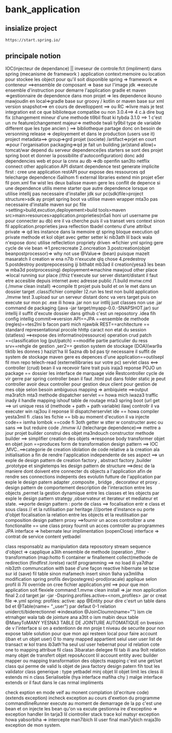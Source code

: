 # bank_application
## insialize project
```bash
https://start.spring.io/
``` 

## principale notion 
IOC(injecteur de dependance) || inveseur de controle:fct (impliment) dans spring (mecanisme de framework ) 
application context:memoire ou location pour stockee les object pour qu'il soit disponible 
spring => framework => conteneur ==>ensemble de composant => base sur l'image jdk =>execute ensemble d'instruction pour demarre l'application
gradle et maven =>gestionnaire de dependence dans mon projet => les dependence ikouno mawjoudin en local=>gradle base sur groovy / kotlin or maven base sur xml
version snapshot==> en cours de develloppent ==> ou RC =>livre mais je  test integration est ce que biblioteque compatibe ou non 
3.0.4==> 4 c.à dire bug fix (changement mineur d'une methode ti9bil float ki tybda 3.1.0 ==> 1 c'est un nv feature(changement majeur=> methode twali ty9bil type de variable different que les type ancien ) ==> bibliotheque partage donc on besoin de versonning
release => deployement et dans le production (users use it)
project metadata==> group=>grd projet (societe) /artifact=>prjet en court =>pour l'organisation 
packaging=>qd je fait un building jar(stand allow)+ tomcat/war depend du serveur 
dependence(les starters se sont des projet spring boot et donner la possibilite d'autoconfiguration) donc add dependencies web et pour la cnnx au db =>db
openfin san3to netflix connect other application API distant
dependence test generate implicite
first : cree une application restAPI pour expose des ressources
qd telecharge dependence i5alihom fi external libraries 
extend min projet e5er fil pom.xml fiw wist les deux balisse <parent></parent>
maven gere les conflit de depence si une dependence utilis meme starter que autre dependence
lorsque on utilise intellij pas necessaire d'installer jdk sur pc(sdk)file>project structure>sdk
ay projet spring boot va utilise maven wrapper  mta3o pas necessaire d'installe maven sur pc file >setting>build,excution,deployement>build tools>maven
src>main>resources>application.proprieties(n5ali honi url username pw pour connecter au db) ere il va cherche puis il va transet vers context sinon fil application.proprieties
java reflection tbadel contenu d'une attribut private => qd les instance dans la memoire 
qt spring bloque execution qd private methode et kol objet avec getter setter ki nib3ath lil back wala n'expose donc utilise reflecletion
propriety driven =>fichier yml
spring gere cycle de vie bean =>1.precrecreate 2.oncreation 3.postcreation(objet beanpostprocessor)=> why not use @Value=> (bean) puisque mazelt masaratch il creation w ena n7ib n'exucute qlq chose 4.predestroy 5.postdestroy
postprepocessing iji bithabt mb3ad il creation(yesa3 les bean w mba3d postprocessing) 
deployement=>machine mawjoud other place =>local running sur place //thiz t'execute sur server distant/distant il faut etre accesible depuis internet avec adresse public /1.build mvnw.cmd (./mvnw clean install) =>compile tt projet puis build et on le met dans un dossier target .class(fichier compiler )2.run les test non build application ./mvnw test 3.upload sur un serveur distant donc va vers target puis on execute sur mon pc .exe ili howa .jar non sur intllij just classes non use .jar command de packaging (java -jar target/myapp-0.0.-SNAPSHOT.jar) sur intellij il suffit d'excute
dossier dans github c'est un reposotory
.idea fih config intellig
 commit==>version 
API==JPA ==ensemble de methode (regles)==tes2lni b facon parti mich njawbik
REST==architecture == standard representational procole hhttp caract non etat du session (statless) ==>expose des informatino(ressource) operation crud patch ==classification log (put/patch) ==modifie partie particulier du ress 
srv==rehgle de gestion  ,ser2== gestion system de stockage (DOA)(war9a tiktib les donnes ) hazizt'ha lil 5azna db 
bd pas tjr necessaire il suffit de system de stockage
maven gere es depences d'une application==outilsepl fil mvn repo telech-read (externellibraries sur votre pc)
servlet class <==> controller (crud) bean il va recevoir faire trait puis iraja3 reponse
POJO 
un package == dossier
les interface de marquage vide
Restcontroller cycle de vir gerre par spring controller bean
il faut .html put dans folder static
je peut controller avoir deux controller pour gestion deux client pour gestion de mes obje selon besoin
ambiguous mapping => ambiquiete ==>output ma3rafch mta3 methode 
dispatcher servlet == howa mich iwaza3 traffic inady il handle mapping ishouf table de routage mta3 spring boot (url get ==> uri unique ress id (methode + path + path variable) ilawj controllr il va executer win raj3ou il reponse lil dispatcherservlet
ide == howa compiler yesta3mil fi .class les fichie == bib au moment d'ecution il va injecte code== ismha lombok ==code fi 3oth getter w stter w constructer avec ou sans ==> but reduire code 
./mvnw iU (telecharge dependence)==> mettre a jour projet
builder construi des objet ma3ndouch constructor methode builder ==> simplifier creation des objets =>response body transformer objet en objet json ==produces form de transformation 
design pattern ==> IOC ,MVC..==>categorie de creation idolation de code relative a la creation ala initialisation a fin de rendre l'application independente de ses aspect ==> un exple de design pattern de creation factory , abstract factory ,builder ,prototype et singletemps 
les design pattern de structure ==>desc de la maniere dont doivent etre connecter ds objects a l'application afin de rendre ses connections indepents des evolutin futture de l'application par exple le design patern adapter ,composite , bridge , decorateur et proxy .
design pattern de comportement description de l'interaction entre les objects ,permet la gestion dynamique entre les classes et les objects par exple le design pattern strategy ,observateur et iterateur et mediateur et state.
==>porte design pattern : porte de class ==> focalisation entr e class et sous class // et la rutilisation par heritage ///portee d'instance ou porte d'objet focalisation la relation entre les objects et la reutilisation par composition 
design pattern proxy ==>fournir un acces controllzer a une fonctionalite == une class proxy fournit un acces controller au programmes 
JPA interface => hebernate leur implimentation (oopenClose)
interface => contrat de service content yetbadel 

class responsablz au manipulation data reposotory
stream sequence d'object => capplique a3lih ensemble de methode (operation _filter -transformation (map:hotto fi container w finallement collect(methode de redirection (findfirst /orelse)
ractif programming ==> no load ili ya7dhar nib3zth communcation with base d'une façon reactive
hibernate se bzse sur id (save) fil table sinon mafamech insert sinon 9aha ya3mlilha modification
spring profils dev(postegres)-prod(oracale) applique selon profil ili 7il override on cree fichier application.yml
==> pour que mon application soit flexiele
command:1.mvnw clean install =>.jar mon application final
2.cd target jar -jar  -Dspring.profiles.active=<nom_profiles> <nom>.jar
or creat file =>.yml spring: profiles:  active: app
@Entity pour dire c'esrt un table dans bd et @Table(name= "_user")
par defaut 0-1 relation unidercti/biderectionnel =>indexation 
@JoinCloumn(name="") ism cle etrnahger wala tab de jointure ana a3tit o ism mabin deux table
@ManyToMANY YESNA3 TABLE DE JOINTURE AUTOMATIQUE
on bvesion de v l'interface si on a extentionn de mn proje
t  niveau de securite pour non expose table solution pour que mon api resteen local pour faire account (iban et un objet user)
0 to many mapped appartient seiul user user list de transact w kol trans ib3ath'ha seul usl user hebernat pour id relation cote one to mapping attribue fil class 3ibaratan delegee fil tab ili ana 9olt relation many
objet de transfert objet reposAccont lil account entity avec builder
mapper ou mapping transformation des objects
mapping c'est une get/set
class qui perme de valid ls objet de java
factory design patern fih tout les validator
class generique <T exends Serializable>: type yetbadel minj objet lil objet limit les cless ili estends mi n class Serialiseble (hya interface mafiha chy ) malge interface extends or il faut dans le cas nrmal impliments

check exption en mode veif au monent complation  (d'ecriture code)(extends exception)
incheck exception au cours d'exetion du programme
commandlineRunner execute au moment de demarrage de la pp c'est une bean et on injecte les bean qu'on va excute
gestionna	ire d'exceptino => exception handler lin tarja3 lil ciontroller stack trace kol matsyr exception howa yabsorbiha => intercepte man7ibich lil user final man7ybich nraja3lo exception de mon system.
